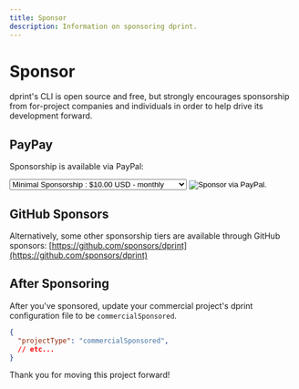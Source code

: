 ```yaml
---
title: Sponsor
description: Information on sponsoring dprint.
---
```


# Sponsor

dprint's CLI is open source and free, but strongly encourages sponsorship from for-project companies and individuals in order to help drive its development forward.

## PayPay

Sponsorship is available via PayPal:

<form id="sponsor" action="https://www.paypal.com/cgi-bin/webscr" method="post" target="_top">
   <input type="hidden" name="cmd" value="_s-xclick">
   <input type="hidden" name="hosted_button_id" value="3NURLRN43W9HE">
   <input type="hidden" name="on0" value="">
   <select name="os0">
      <option value="Minimal Sponsorship">Minimal Sponsorship : $10.00 USD - monthly</option>
      <option value="Small Sponsorship">Small Sponsorship : $20.00 USD - monthly</option>
      <option value="Sponsorship Tier 3">Sponsorship Tier 3 : $30.00 USD - monthly</option>
      <option value="Sponsorship Tier 4">Sponsorship Tier 4 : $50.00 USD - monthly</option>
      <option value="Medium Sponsorship">Medium Sponsorship : $75.00 USD - monthly</option>
      <option value="Sponsorship Tier 6">Sponsorship Tier 6 : $100.00 USD - monthly</option>
      <option value="Sponsorship Tier 7">Sponsorship Tier 7 : $150.00 USD - monthly</option>
      <option value="Large Sponsorship">Large Sponsorship : $250.00 USD - monthly</option>
      <option value="Sponsorship Tier 9">Sponsorship Tier 9 : $375.00 USD - monthly</option>
      <option value="Enterprise Sponsorship">Enterprise Sponsorship : $500.00 USD - monthly</option>
   </select>
   <input type="hidden" name="currency_code" value="USD">
   <input id="sponsor-subscribe" type="image" src="/images/subscribe.png" border="0" name="submit" alt="Sponsor via PayPal.">
   <img alt="" border="0" src="https://www.paypalobjects.com/en_US/i/scr/pixel.gif" width="1" height="1">
</form>

## GitHub Sponsors

Alternatively, some other sponsorship tiers are available through GitHub sponsors: [https://github.com/sponsors/dprint](https://github.com/sponsors/dprint)

## After Sponsoring

After you've sponsored, update your commercial project's dprint configuration file to be `commercialSponsored`.

<!-- dprint-ignore -->

```json
{
  "projectType": "commercialSponsored",
  // etc...
}
```

Thank you for moving this project forward!

